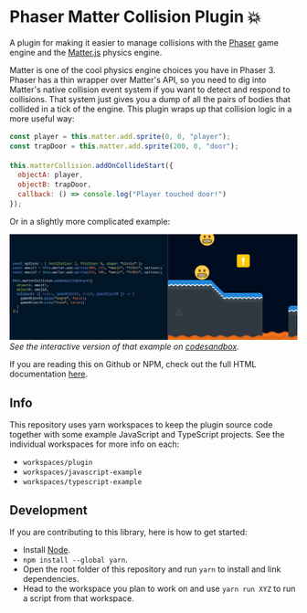 # Phaser Matter Collision Plugin 💥 <!-- omit in toc -->

A plugin for making it easier to manage collisions with the [Phaser](https://phaser.io/) game engine and the [Matter.js](http://brm.io/matter-js/) physics engine.

Matter is one of the cool physics engine choices you have in Phaser 3. Phaser has a thin wrapper over Matter's API, so you need to dig into Matter's native collision event system if you want to detect and respond to collisions. That system just gives you a dump of all the pairs of bodies that collided in a tick of the engine. This plugin wraps up that collision logic in a more useful way:

```js
const player = this.matter.add.sprite(0, 0, "player");
const trapDoor = this.matter.add.sprite(200, 0, "door");

this.matterCollision.addOnCollideStart({
  objectA: player,
  objectB: trapDoor,
  callback: () => console.log("Player touched door!")
});
```

Or in a slightly more complicated example:

[![](./workspaces/plugin/doc-source-assets/collision-simple-demo.gif)](https://raw.githubusercontent.com/mikewesthad/phaser-matter-collision-plugin/master/doc-source-assets/collision-simple-demo.gif)
_See the interactive version of that example on [codesandbox](https://codesandbox.io/s/0o0917m23l?module=%2Fjs%2Findex.js)._

If you are reading this on Github or NPM, check out the full HTML documentation [here](https://mikewesthad.github.io/phaser-matter-collision-plugin/docs/manual/README.html).

## Info

This repository uses yarn workspaces to keep the plugin source code together with some example JavaScript and TypeScript projects. See the individual workspaces for more info on each:

- `workspaces/plugin`
- `workspaces/javascript-example`
- `workspaces/typescript-example`

## Development

If you are contributing to this library, here is how to get started:

- Install [Node](https://nodejs.org/en/).
- `npm install --global yarn`.
- Open the root folder of this repository and run `yarn` to install and link dependencies.
- Head to the workspace you plan to work on and use `yarn run XYZ` to run a script from that workspace.